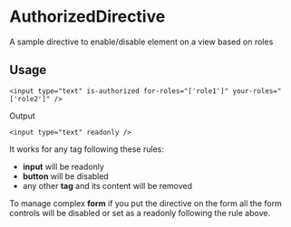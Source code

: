 AuthorizedDirective
===================
A sample directive to enable/disable element on a view based on roles

Usage
------
    <input type="text" is-authorized for-roles="['role1']" your-roles="['role2']" />

Output  

    <input type="text" readonly />
    
It works for any tag following these rules:

* **input** will be readonly
* **button** will be disabled
* any other **tag** and its content will be removed

To manage complex **form** if you put the directive on the form all the form controls will be disabled or set as a readonly following the rule above.
